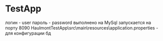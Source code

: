# TestApp
логин - user
пароль - password
выполнено на MySql
запускается на порту 8090
HaulmontTestApp\src\main\resources\application.properties - для конфигурации бд
